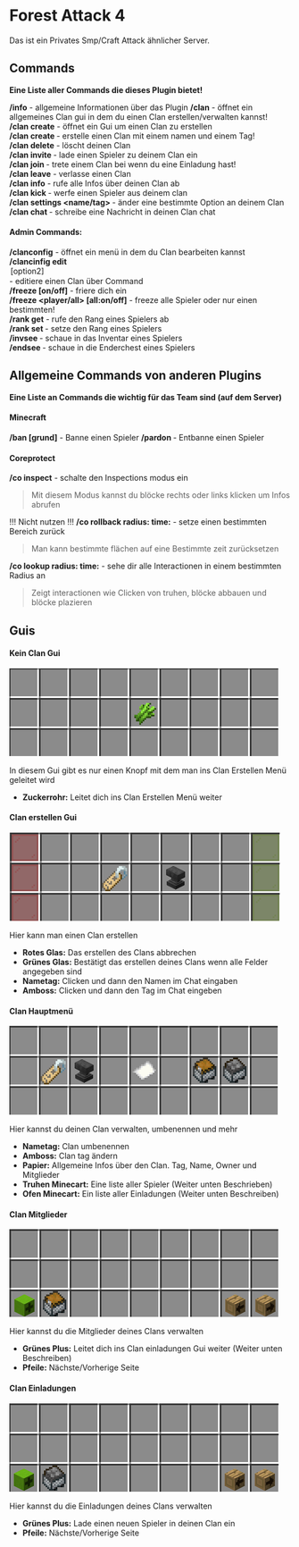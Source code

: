# Forest Attack 4
Das ist ein Privates Smp/Craft Attack ähnlicher Server.

## Commands
**Eine Liste aller Commands die dieses Plugin bietet!**

**/info** - allgemeine Informationen über das Plugin
**/clan** - öffnet ein allgemeines Clan gui in dem du einen Clan erstellen/verwalten kannst! \
**/clan create** - öffnet ein Gui um einen Clan zu erstellen \
**/clan create <name> <tag>** - erstelle einen Clan mit einem namen und einem Tag! \
**/clan delete** - löscht deinen Clan \
**/clan invite <spieler>** - lade einen Spieler zu deinem Clan ein \
**/clan join <name>** - trete einem Clan bei wenn du eine Einladung hast! \
**/clan leave** - verlasse einen Clan \
**/clan info** - rufe alle Infos über deinen Clan ab \
**/clan kick <spieler>** - werfe einen Spieler aus deinem clan \
**/clan settings <name/tag> <eingabe>** - änder eine bestimmte Option an deinem Clan \
**/clan chat <nachricht>** - schreibe eine Nachricht in deinen Clan chat

#### **Admin Commands:** 
**/clanconfig** - öffnet ein menü in dem du Clan bearbeiten kannst \
**/clancinfig edit <clan> <option> [option2]** - editiere einen Clan über Command \
**/freeze [on/off]** - friere dich ein \
**/freeze <player/all> [all:on/off]** - freeze alle Spieler oder nur einen bestimmten! \
**/rank <spieler> get** - rufe den Rang eines Spielers ab \
**/rank <spieler> set <rang>** - setze den Rang eines Spielers \
**/invsee <spieler>** - schaue in das Inventar eines Spielers \
**/endsee <spieler>** - schaue in die Enderchest eines Spielers

## Allgemeine Commands von anderen Plugins
**Eine Liste an Commands die wichtig für das Team sind (auf dem Server)**

#### **Minecraft**
**/ban <spieler> [grund]** - Banne einen Spieler
**/pardon <spieler>** - Entbanne einen Spieler

#### **Coreprotect**
**/co inspect** - schalte den Inspections modus ein
> Mit diesem Modus kannst du blöcke rechts oder links klicken um Infos abrufen

!!! Nicht nutzen !!! **/co rollback radius:<radius> time:<zeit>** - setze einen bestimmten Bereich zurück
> Man kann bestimmte flächen auf eine Bestimmte zeit zurücksetzen

**/co lookup radius:<radius> time:<zeit>** - sehe dir alle Interactionen in einem bestimmten Radius an
> Zeigt interactionen wie Clicken von truhen, blöcke abbauen und blöcke plazieren

## Guis

#### **Kein Clan Gui**
![GUI](https://github.com/Silal123/Documentations/blob/main/images/forest-attack-4/gui/no-clan.png?raw=true)

In diesem Gui gibt es nur einen Knopf mit dem man ins Clan Erstellen Menü geleitet wird
- **Zuckerrohr:** Leitet dich ins Clan Erstellen Menü weiter

#### **Clan erstellen Gui**
![GUI](https://github.com/Silal123/Documentations/blob/main/images/forest-attack-4/gui/clan-create.png?raw=true)

Hier kann man einen Clan erstellen
- **Rotes Glas:** Das erstellen des Clans abbrechen
- **Grünes Glas:** Bestätigt das erstellen deines Clans wenn alle Felder angegeben sind
- **Nametag:** Clicken und dann den Namen im Chat eingaben
- **Amboss:** Clicken und dann den Tag im Chat eingeben

#### **Clan Hauptmenü**
![GUI](https://github.com/Silal123/Documentations/blob/main/images/forest-attack-4/gui/clan-main.png?raw=true)

Hier kannst du deinen Clan verwalten, umbenennen und mehr
- **Nametag:** Clan umbenennen
- **Amboss:** Clan tag ändern
- **Papier:** Allgemeine Infos über den Clan. Tag, Name, Owner und Mitglieder
- **Truhen Minecart:** Eine liste aller Spieler (Weiter unten Beschrieben)
- **Ofen Minecart:** Ein liste aller Einladungen (Weiter unten Beschreiben)

#### **Clan Mitglieder**
![GUI](https://github.com/Silal123/Documentations/blob/main/images/forest-attack-4/gui/clan-members.png?raw=true)

Hier kannst du die Mitglieder deines Clans verwalten
- **Grünes Plus:** Leitet dich ins Clan einladungen Gui weiter (Weiter unten Beschreiben)
- **Pfeile:** Nächste/Vorherige Seite

#### **Clan Einladungen**
![GUI](https://github.com/Silal123/Documentations/blob/main/images/forest-attack-4/gui/clan-invites.png?raw=true)

Hier kannst du die Einladungen deines Clans verwalten
- **Grünes Plus:** Lade einen neuen Spieler in deinen Clan ein
- **Pfeile:** Nächste/Vorherige Seite



